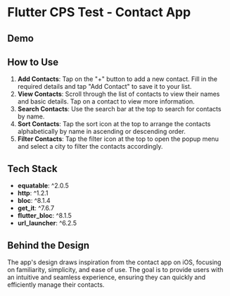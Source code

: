 # Flutter CPS Test - Contact App

## Demo


## How to Use

1. **Add Contacts**: Tap on the "+" button to add a new contact. Fill in the required details and tap "Add Contact" to save it to your list.
2. **View Contacts**: Scroll through the list of contacts to view their names and basic details. Tap on a contact to view more information.
3. **Search Contacts**: Use the search bar at the top to search for contacts by name.
4. **Sort Contacts**: Tap the sort icon at the top to arrange the contacts alphabetically by name in ascending or descending order.
5. **Filter Contacts**: Tap the filter icon at the top to open the popup menu and select a city to filter the contacts accordingly.


## Tech Stack

- **equatable**: ^2.0.5
- **http**: ^1.2.1
- **bloc**: ^8.1.4
- **get_it**: ^7.6.7
- **flutter_bloc**: ^8.1.5
- **url_launcher**: ^6.2.5


## Behind the Design
The app's design draws inspiration from the contact app on iOS, focusing on familiarity, simplicity, and ease of use. The goal is to provide users with an intuitive and seamless experience, ensuring they can quickly and efficiently manage their contacts.
